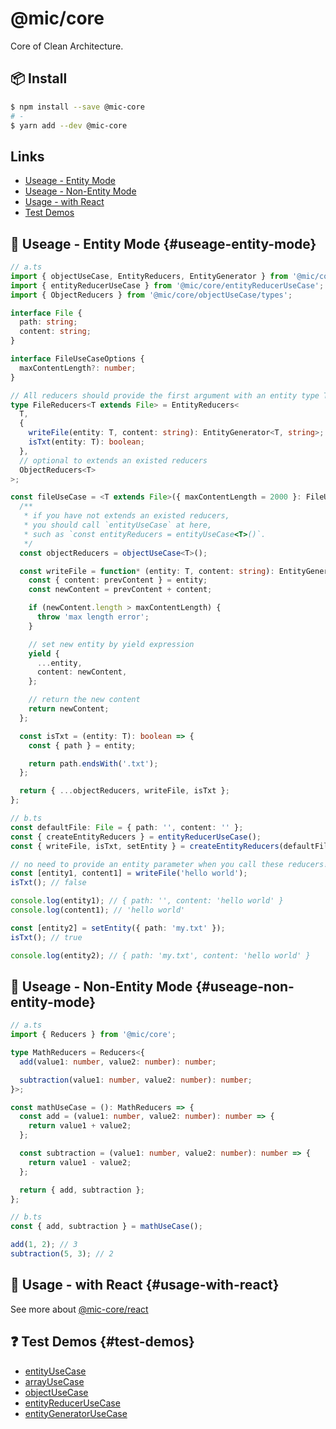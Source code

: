 # @mic/core
Core of Clean Architecture.

## 📦 Install

```bash
$ npm install --save @mic-core
# -
$ yarn add --dev @mic-core
```

## Links
- [Useage - Entity Mode](#useage-entity-mode)
- [Useage - Non-Entity Mode](#useage-non-entity-mode)
- [Usage - with React](#usage-with-react)
- [Test Demos](#test-demos)

## 🔨 Useage - Entity Mode {#useage-entity-mode}
```ts
// a.ts
import { objectUseCase, EntityReducers, EntityGenerator } from '@mic/core';
import { entityReducerUseCase } from '@mic/core/entityReducerUseCase';
import { ObjectReducers } from '@mic/core/objectUseCase/types';

interface File {
  path: string;
  content: string;
}

interface FileUseCaseOptions {
  maxContentLength?: number;
}

// All reducers should provide the first argument with an entity type T, such as `file: T`.
type FileReducers<T extends File> = EntityReducers<
  T,
  {
    writeFile(entity: T, content: string): EntityGenerator<T, string>;
    isTxt(entity: T): boolean;
  },
  // optional to extends an existed reducers
  ObjectReducers<T>
>;

const fileUseCase = <T extends File>({ maxContentLength = 2000 }: FileUseCaseOptions = {}): FileReducers<T> => {
  /**
   * if you have not extends an existed reducers,
   * you should call `entityUseCase` at here,
   * such as `const entityReducers = entityUseCase<T>()`.
   */
  const objectReducers = objectUseCase<T>();

  const writeFile = function* (entity: T, content: string): EntityGenerator<T, string> {
    const { content: prevContent } = entity;
    const newContent = prevContent + content;

    if (newContent.length > maxContentLength) {
      throw 'max length error';
    }

    // set new entity by yield expression
    yield {
      ...entity,
      content: newContent,
    };

    // return the new content
    return newContent;
  };

  const isTxt = (entity: T): boolean => {
    const { path } = entity;

    return path.endsWith('.txt');
  };

  return { ...objectReducers, writeFile, isTxt };
};

// b.ts
const defaultFile: File = { path: '', content: '' };
const { createEntityReducers } = entityReducerUseCase();
const { writeFile, isTxt, setEntity } = createEntityReducers(defaultFile, fileUseCase, { maxContentLength: 50 });

// no need to provide an entity parameter when you call these reducers!
const [entity1, content1] = writeFile('hello world');
isTxt(); // false

console.log(entity1); // { path: '', content: 'hello world' }
console.log(content1); // 'hello world'

const [entity2] = setEntity({ path: 'my.txt' });
isTxt(); // true

console.log(entity2); // { path: 'my.txt', content: 'hello world' }
```

## 🔨 Useage - Non-Entity Mode {#useage-non-entity-mode}
```ts
// a.ts
import { Reducers } from '@mic/core';

type MathReducers = Reducers<{
  add(value1: number, value2: number): number;

  subtraction(value1: number, value2: number): number;
}>;

const mathUseCase = (): MathReducers => {
  const add = (value1: number, value2: number): number => {
    return value1 + value2;
  };

  const subtraction = (value1: number, value2: number): number => {
    return value1 - value2;
  };

  return { add, subtraction };
};

// b.ts
const { add, subtraction } = mathUseCase();

add(1, 2); // 3
subtraction(5, 3); // 2
```

## 🔨 Usage - with React {#usage-with-react}
See more about [@mic-core/react](https://github.com/china-liji/mic-core-react)

## ❓ Test Demos {#test-demos}
- [entityUseCase](https://github.com/china-liji/mic-core/blob/main/src/entityUseCase/index.test.ts)
- [arrayUseCase](https://github.com/china-liji/mic-core/blob/main/src/arrayUseCase/index.test.ts)
- [objectUseCase](https://github.com/china-liji/mic-core/blob/main/src/objectUseCase/index.test.ts)
- [entityReducerUseCase](https://github.com/china-liji/mic-core/blob/main/src/entityReducerUseCase/index.test.ts)
- [entityGeneratorUseCase](https://github.com/china-liji/mic-core/blob/main/src/entityGeneratorUseCase/index.test.ts)